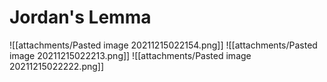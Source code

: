 # Jordan's Lemma

![[attachments/Pasted image 20211215022154.png]]
![[attachments/Pasted image 20211215022213.png]]
![[attachments/Pasted image 20211215022222.png]]